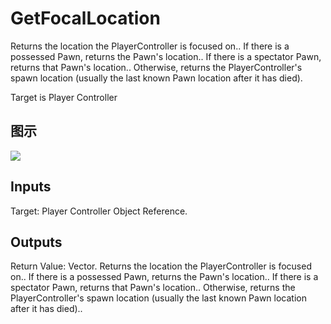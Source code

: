 # GetFocalLocation

Returns the location the PlayerController is focused on.. If there is a possessed Pawn, returns the Pawn's location.. If there is a spectator Pawn, returns that Pawn's location.. Otherwise, returns the PlayerController's spawn location (usually the last known Pawn location after it has died).

Target is Player Controller

## 图示

![]($-20221218-20190155.png)

## Inputs

Target: Player Controller Object Reference.  

## Outputs

Return Value: Vector. Returns the location the PlayerController is focused on.. If there is a possessed Pawn, returns the Pawn's location.. If there is a spectator Pawn, returns that Pawn's location.. Otherwise, returns the PlayerController's spawn location (usually the last known Pawn location after it has died)..

